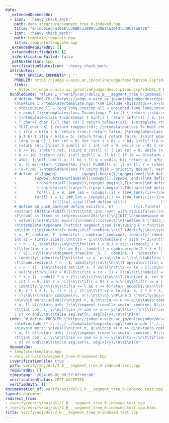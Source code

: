 ```yaml
---
data:
  _extendedDependsOn:
  - icon: ':heavy_check_mark:'
    path: data_structure/segment_tree_0-indexed.hpp
    title: "0-indexed\u306E\u30BB\u30B0\u30E1\u30F3\u30C8\u6728"
  - icon: ':heavy_check_mark:'
    path: template/template.hpp
    title: template/template.hpp
  _extendedRequiredBy: []
  _extendedVerifiedWith: []
  _isVerificationFailed: false
  _pathExtension: cpp
  _verificationStatusIcon: ':heavy_check_mark:'
  attributes:
    '*NOT_SPECIAL_COMMENTS*': ''
    PROBLEM: https://judge.u-aizu.ac.jp/onlinejudge/description.jsp?id=DSL_2_B
    links:
    - https://judge.u-aizu.ac.jp/onlinejudge/description.jsp?id=DSL_2_B
  bundledCode: "#line 1 \"verify/aoj/dsl/2_B___segment_tree_0-indexed.test.cpp\"\n\
    # define PROBLEM \"https://judge.u-aizu.ac.jp/onlinejudge/description.jsp?id=DSL_2_B\"\
    \n\n#line 1 \"template/template.hpp\"\n# include <bits/stdc++.h>\nusing namespace\
    \ std;\nusing ll = long long;\nusing ull = unsigned long long;\nconst double pi\
    \ = acos(-1);\ntemplate<class T>constexpr T inf() { return ::std::numeric_limits<T>::max();\
    \ }\ntemplate<class T>constexpr T hinf() { return inf<T>() / 2; }\ntemplate <typename\
    \ T_char>T_char TL(T_char cX) { return tolower(cX); }\ntemplate <typename T_char>T_char\
    \ TU(T_char cX) { return toupper(cX); }\ntemplate<class T> bool chmin(T& a,T b)\
    \ { if(a > b){a = b; return true;} return false; }\ntemplate<class T> bool chmax(T&\
    \ a,T b) { if(a < b){a = b; return true;} return false; }\nint popcnt(unsigned\
    \ long long n) { int cnt = 0; for (int i = 0; i < 64; i++)if ((n >> i) & 1)cnt++;\
    \ return cnt; }\nint d_sum(ll n) { int ret = 0; while (n > 0) { ret += n % 10;\
    \ n /= 10; }return ret; }\nint d_cnt(ll n) { int ret = 0; while (n > 0) { ret++;\
    \ n /= 10; }return ret; }\nll gcd(ll a, ll b) { if (b == 0)return a; return gcd(b,\
    \ a%b); };\nll lcm(ll a, ll b) { ll g = gcd(a, b); return a / g*b; };\nll MOD(ll\
    \ x, ll m){return (x%m+m)%m; }\nll FLOOR(ll x, ll m) {ll r = (x%m+m)%m; return\
    \ (x-r)/m; }\ntemplate<class T> using dijk = priority_queue<T, vector<T>, greater<T>>;\n\
    # define all(qpqpq)           (qpqpq).begin(),(qpqpq).end()\n# define UNIQUE(wpwpw)\
    \        (wpwpw).erase(unique(all((wpwpw))),(wpwpw).end())\n# define LOWER(epepe)\
    \         transform(all((epepe)),(epepe).begin(),TL<char>)\n# define UPPER(rprpr)\
    \         transform(all((rprpr)),(rprpr).begin(),TU<char>)\n# define rep(i,upupu)\
    \         for(ll i = 0, i##_len = (upupu);(i) < (i##_len);(i)++)\n# define reps(i,opopo)\
    \        for(ll i = 1, i##_len = (opopo);(i) <= (i##_len);(i)++)\n# define len(x)\
    \                ((ll)(x).size())\n# define bit(n)               (1LL << (n))\n\
    # define pb push_back\n# define exists(c, e)         ((c).find(e) != (c).end())\n\
    \nstruct INIT{\n\tINIT(){\n\t\tstd::ios::sync_with_stdio(false);\n\t\tstd::cin.tie(0);\n\
    \t\tcout << fixed << setprecision(20);\n\t}\n}INIT;\n\nnamespace mmrz {\n\tvoid\
    \ solve();\n}\n\nint main(){\n\tmmrz::solve();\n}\n#line 1 \"data_structure/segment_tree_0-indexed.hpp\"\
    \n\ntemplate<typename T>struct segment_tree {\n\tusing F = function<T(T, T)>;\n\
    \n\tint n;\n\tvector<T> node;\n\tF combine;\n\tT identify;\n\n\tsegment_tree(vector<T>\
    \ v, F _combine, T _identity) : combine(_combine), identify(_identity) {\n\t\t\
    int sz = (int)v.size();\n\t\tn = 1;\n\t\twhile(n < sz)n *= 2;\n\t\tnode.resize(2\
    \ * n - 1, identify);\n\n\t\tfor(int i = 0;i < sz;i++)node[i + n - 1] = v[i];\n\
    \t\tfor(int i = n - 2;i >= 0;i--)node[i] = combine(node[2 * i + 1], node[2 * i\
    \ + 2]);\n\t}\n\n\tsegment_tree(int _n, F _combine, T _identify) : combine(_combine),\
    \ identify(_identify){\n\t\tint sz = _n;\n\t\tn = 1;\n\t\twhile(n < sz)n *= 2;\n\
    \t\tnode.resize(2 * n - 1, identify);\n\t}\n\n\tT operator[](int x) {return node[x\
    \ + n - 1]; }\n\n\tvoid set(int x, T val){\n\t\tx += (n - 1);\n\n\t\tnode[x] =\
    \ val;\n\t\twhile(x > 0){\n\t\t\tx = (x - 1) / 2;\n\t\t\tnode[x] = combine(node[2\
    \ * x + 1], node[2 * x + 2]);\n\t\t}\n\t}\n\n\tT fold(int a, int b, int k = 0,\
    \ int l = 0, int r = -1){\n\t\tif(r < 0) r = n;\n\n\t\tif(r <= a || b <= l)return\
    \ identify;\n\t\t\n\t\tif(a <= l && r <= b)return node[k];\n\n\t\tT vl = fold(a,\
    \ b, 2 * k + 1, l, (l + r) / 2);\n\t\tT vr = fold(a, b, 2 * k + 2, (l + r) / 2,\
    \ r);\n\t\treturn combine(vl, vr);\n\t}\n};\n#line 5 \"verify/aoj/dsl/2_B___segment_tree_0-indexed.test.cpp\"\
    \n\nvoid mmrz::solve(){\n\tint n, q;\n\tcin >> n >> q;\n\tauto combine = [](ll\
    \ a, ll b){return a+b; };\n\tsegment_tree<ll> seg(n, combine, 0);\n\twhile(q--){\n\
    \t\tint com, x, y;\n\t\tcin >> com >> x >> y;\n\t\tx--;\n\t\tif(com)cout << seg.fold(x,\
    \ y) << endl;\n\t\telse seg.set(x, seg[x]+y);\n\t}\n}\n"
  code: "# define PROBLEM \"https://judge.u-aizu.ac.jp/onlinejudge/description.jsp?id=DSL_2_B\"\
    \n\n#include \"./../../../template/template.hpp\"\n#include \"./../../../data_structure/segment_tree_0-indexed.hpp\"\
    \n\nvoid mmrz::solve(){\n\tint n, q;\n\tcin >> n >> q;\n\tauto combine = [](ll\
    \ a, ll b){return a+b; };\n\tsegment_tree<ll> seg(n, combine, 0);\n\twhile(q--){\n\
    \t\tint com, x, y;\n\t\tcin >> com >> x >> y;\n\t\tx--;\n\t\tif(com)cout << seg.fold(x,\
    \ y) << endl;\n\t\telse seg.set(x, seg[x]+y);\n\t}\n}\n"
  dependsOn:
  - template/template.hpp
  - data_structure/segment_tree_0-indexed.hpp
  isVerificationFile: true
  path: verify/aoj/dsl/2_B___segment_tree_0-indexed.test.cpp
  requiredBy: []
  timestamp: '2024-06-02 00:57:07+09:00'
  verificationStatus: TEST_ACCEPTED
  verifiedWith: []
documentation_of: verify/aoj/dsl/2_B___segment_tree_0-indexed.test.cpp
layout: document
redirect_from:
- /verify/verify/aoj/dsl/2_B___segment_tree_0-indexed.test.cpp
- /verify/verify/aoj/dsl/2_B___segment_tree_0-indexed.test.cpp.html
title: verify/aoj/dsl/2_B___segment_tree_0-indexed.test.cpp
---
```

